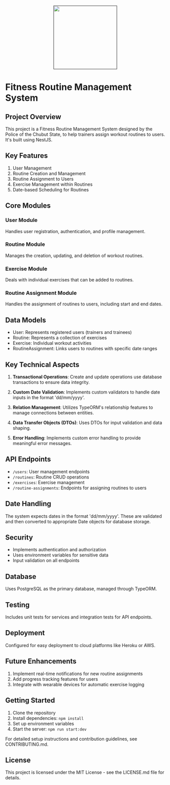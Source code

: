 <p align="center">
  <a href="" target="blank"><img src="https://cicech.org/wp-content/uploads/2023/12/231207Policia.jpg" width="200" alt="" /></a>
</p>

[circleci-image]: https://img.shields.io/circleci/build/github/nestjs/nest/master?token=abc123def456
[circleci-url]: https://circleci.com/gh/nestjs/nest

 # Fitness Routine Management System

## Project Overview

This project is a Fitness Routine Management System designed by the Police of the Chubut State, to help trainers assign workout routines to users. It's built using NestJS.

## Key Features

1. User Management
2. Routine Creation and Management
3. Routine Assignment to Users
4. Exercise Management within Routines
5. Date-based Scheduling for Routines

## Core Modules

### User Module
Handles user registration, authentication, and profile management.

### Routine Module
Manages the creation, updating, and deletion of workout routines.

### Exercise Module
Deals with individual exercises that can be added to routines.

### Routine Assignment Module
Handles the assignment of routines to users, including start and end dates.

## Data Models

- User: Represents registered users (trainers and trainees)
- Routine: Represents a collection of exercises
- Exercise: Individual workout activities
- RoutineAssignment: Links users to routines with specific date ranges

## Key Technical Aspects

1. **Transactional Operations**: Create and update operations use database transactions to ensure data integrity.

2. **Custom Date Validation**: Implements custom validators to handle date inputs in the format 'dd/mm/yyyy'.

3. **Relation Management**: Utilizes TypeORM's relationship features to manage connections between entities.

4. **Data Transfer Objects (DTOs)**: Uses DTOs for input validation and data shaping.

5. **Error Handling**: Implements custom error handling to provide meaningful error messages.

## API Endpoints

- `/users`: User management endpoints
- `/routines`: Routine CRUD operations
- `/exercises`: Exercise management
- `/routine-assignments`: Endpoints for assigning routines to users

## Date Handling

The system expects dates in the format 'dd/mm/yyyy'. These are validated and then converted to appropriate Date objects for database storage.

## Security

- Implements authentication and authorization
- Uses environment variables for sensitive data
- Input validation on all endpoints

## Database

Uses PostgreSQL as the primary database, managed through TypeORM.

## Testing

Includes unit tests for services and integration tests for API endpoints.

## Deployment

Configured for easy deployment to cloud platforms like Heroku or AWS.

## Future Enhancements

1. Implement real-time notifications for new routine assignments
2. Add progress tracking features for users
3. Integrate with wearable devices for automatic exercise logging

## Getting Started

1. Clone the repository
2. Install dependencies: `npm install`
3. Set up environment variables
4. Start the server: `npm run start:dev`

For detailed setup instructions and contribution guidelines, see CONTRIBUTING.md.

## License

This project is licensed under the MIT License - see the LICENSE.md file for details.
